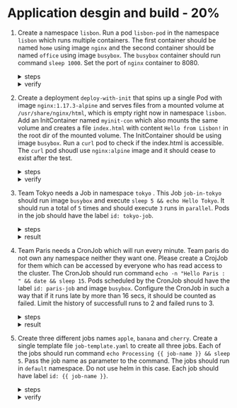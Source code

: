 # Application desgin and build - 20%

1. Create a namespace `lisbon`. Run a pod `lisbon-pod` in the namespace `lisbon` which runs multiple containers. The first container should be named `home` using image `nginx` and the second container should be named `office` using image `busybox`. The `busybox` container should run command `sleep 1000`. Set the port of `nginx` container to 8080.

    <details><summary>steps</summary>
    <p>

    ```bash
    kubectl create ns lisbon
    ```
    </p>
    Genrate basic pod yaml in the namespace `lisbon`.
    <p>

    ```bash
    kubectl run lisbon-pod --image=nginx --port=8080 --namespace=lisbon --dry-run=client -o yaml > lisbon-pod.yaml
    ```
    </p>
    Edit yaml for the pod to add the second container.
    <p>

    ```yaml
    apiVersion: v1
    kind: Pod
    metadata:
      creationTimestamp: null
      labels:
        run: lisbon-pod
      name: lisbon-pod
      namespace: lisbon
    spec:
      containers:
      - image: nginx 
        name: home
        ports:
        - containerPort: 8080
        resources: {}
      - image: busybox
        name: office 
        command: ["/bin/sh", "-c", "sleep 1000"]
      dnsPolicy: ClusterFirst
      restartPolicy: Always
    ```
    </p>
    Apply the pod yaml.
    <p>

    ```bash
    kubectl apply -f lisbon-pod.yaml
    ```
    </p>
    </details>

    <details><summary>verify</summary>
    <p>

    ```json
    kubectl get po lisbon-pod -n lisbon -o jsonpath-as-json={.spec.containers[*]}
    [
        {
            "image": "nginx",
            "imagePullPolicy": "Always",
            "name": "home",
            "ports": [
                {
                    "containerPort": 8080,
                    "protocol": "TCP"
                }
            ],
            "resources": {},
            "terminationMessagePath": "/dev/termination-log",
            "terminationMessagePolicy": "File",
            "volumeMounts": [
                {
                    "mountPath": "/var/run/secrets/kubernetes.io/serviceaccount",
                    "name": "kube-api-access-c9hp6",
                    "readOnly": true
                }
            ]
        },
        {
            "command": [
                "/bin/sh",
                "-c",
                "sleep 1000"
            ],
            "image": "busybox",
            "imagePullPolicy": "Always",
            "name": "office",
            "resources": {},
            "terminationMessagePath": "/dev/termination-log",
            "terminationMessagePolicy": "File",
            "volumeMounts": [
                {
                    "mountPath": "/var/run/secrets/kubernetes.io/serviceaccount",
                    "name": "kube-api-access-c9hp6",
                    "readOnly": true
                }
            ]
        }
    ]
    ```
    </p>
    </details>

2. Create a deployment `deploy-with-init` that spins up a single Pod with image `nginx:1.17.3-alpine` and serves files from a mounted volume at `/usr/share/nginx/html`, which is empty right now in namespace `lisbon`. Add an InitContainer named `myinit-con` which also mounts the same volume and creates a file `index.html` with content `Hello from Lisbon!` in the root dir of the mounted volume. The InitContainer should be using image `busybox`. Run a `curl` pod to check if the index.html is accessible. The `curl` pod shoudl use `nginx:alpine` image and it should cease to exist after the test.

    <details><summary>steps</summary>
    Genrate basic deployment yaml in the namespace `lisbon`.
    <p>

    ```bash
    kubectl create deploy deploy-with-init --image=nginx:1.17.3-alpine --namespace=lisbon --dry-run=client -o yaml > deploy-with-init.yaml
    ```
    </p>
    Edit yaml for the pod to add the init container and the volume mapping.
    <p>

    ```yaml
    apiVersion: apps/v1
    kind: Deployment
    metadata:
      creationTimestamp: null
      labels:
        app: deploy-with-init
      name: deploy-with-init
      namespace: lisbon
    spec:
      replicas: 1
      selector:
        matchLabels:
          app: deploy-with-init
      strategy: {}
      template:
        metadata:
          creationTimestamp: null
          labels:
            app: deploy-with-init
        spec:
          initContainers:
          - name: myinit-con
            image: busybox
            command:
            - /bin/sh
            - -c
            - echo 'Hello from Lisbon!' > /tmp/foo/index.html
            volumeMounts:
            - name: vol
              mountPath: /tmp/foo
          containers:
          - image: nginx:1.17.3-alpine
            name: nginx
            resources: {}
            volumeMounts:
            - name: vol
              mountPath: /usr/share/nginx/html
          volumes:
          - name: vol
            emptyDir: {}
    ```
    </p>
    Apply the deploy-with-init.yaml.
    <p>

    ```bash
    kubectl apply -f deploy-with-init.yaml
    ```
    </p>
    Get the pod IP of the pod run by deployment and then run curl pod to verify the index.html is accessible.
    <p>

    ```bash
    kubectl run curl -it --rm --image=nginx:alpine --restart=Never -n lisbon -- /bin/sh -c 'curl -I http://172.17.0.6'
    ```
    </details>

    <details><summary>verify</summary>
    <p>

    ```bash
    [11:38 PM IST 05.10.2021 ☸ 127.0.0.1:51368 📁 CKAD-TheHardWay ❱ master ▲]
    ┗━ ॐ  kubectl get po -n lisbon -o wide
    NAME                               READY   STATUS    RESTARTS         AGE     IP            NODE       NOMINATED NODE   READINESS GATES
    deploy-with-init-b74c59b7d-h85dz   1/1     Running   0                2m18s   172.17.0.6    minikube   <none>           <none>
    ```
    </p>
    Verify if init container was created and the index.html is written.
    <p>

    ```json
    kubectl get po -n lisbon deploy-with-init-b74c59b7d-h85dz -o jsonpath-as-json={.spec.initContainers[*]}
    [
        {
            "command": [
                "/bin/sh",
                "-c",
                "echo 'Hello from Lisbon!' \u003e /tmp/foo/index.html"
            ],
            "image": "busybox",
            "imagePullPolicy": "Always",
            "name": "myinit-con",
            "resources": {},
            "terminationMessagePath": "/dev/termination-log",
            "terminationMessagePolicy": "File",
            "volumeMounts": [
                {
                    "mountPath": "/tmp/foo",
                    "name": "vol"
                },
                {
                    "mountPath": "/var/run/secrets/kubernetes.io/serviceaccount",
                    "name": "kube-api-access-vgj9k",
                    "readOnly": true
                }
            ]
        }
    ]
    ```
    </p>
    Running the curl pod.
    <p>

    ```text
    kubectl run curl -it --rm --image=nginx:alpine --restart=Never -n lisbon -- /bin/sh -c 'curl -I http://172.17.0.6'
    HTTP/1.1 200 OK
    Server: nginx/1.17.3
    Date: Tue, 05 Oct 2021 18:09:26 GMT
    Content-Type: text/html
    Content-Length: 19
    Last-Modified: Tue, 05 Oct 2021 18:06:39 GMT
    Connection: keep-alive
    ETag: "615c942f-13"
    Accept-Ranges: bytes

    pod "curl" deleted
    ```
    </p>
    <p>

    ```text
    kubectl run curl -it --rm --image=nginx:alpine --restart=Never -n lisbon -- /bin/sh -c 'curl  http://172.17.0.6'
    Hello from Lisbon!
    pod "curl" deleted
    ```
    </p>
    </details>

3. Team Tokyo needs a Job in namespace `tokyo` . This Job `job-in-tokyo` should run image `busybox` and execute `sleep 5 && echo Hello Tokyo`. It should run a total of `5` times and should execute `3` runs in `parallel`. Pods in the job should have the label `id: tokyo-job`.

    <details><summary>steps</summary>
    Create basic job yaml.
    <p>

    ```bash
    kubectl create job job-in-tokyo --image=busybox --namespace=tokyo --dry-run=client -o yaml -- /bin/sh -c "sleep 5 && echo Hello Tokyo" > job-in-tokyo.yaml
    ```
    </p>
    Modify job settings.
    <p>

    ```yaml
    apiVersion: batch/v1
    kind: Job
    metadata:
      name: job-in-tokyo
      namespace: tokyo
    spec:
      completions: 5
      parallelism: 3
      template:
        metadata:
          labels:
            id: tokyo-job
        spec:
          containers:
          - image: busybox
            name: job-in-tokyo
            command:
            - sh
            - -c
            - sleep 5 && echo Hello Tokyo
            resources: {}
          restartPolicy: Never
    ```
    </p>
    Apply the job yaml.
    <p>

    ```bash
    kubectl apply -f job-in-tokyo.yaml
    ```
    </p>
    </details>

    <details><summary>result</summary>
    <p>

    ```text
    kg po -n tokyo
    NAME                                READY   STATUS    RESTARTS   AGE
    job-in-tokyo--1-c6gc6               1/1     Running   0          12s
    ```
    </p>
    <p>

    ```text
    ┗━ ॐ  kd job job-in-tokyo -n tokyo
    Name:             job-in-tokyo
    Namespace:        tokyo
    Selector:         controller-uid=dee9e531-a901-4eb4-92c3-347dbc26031d
    Labels:           controller-uid=dee9e531-a901-4eb4-92c3-347dbc26031d
                    job-name=job-in-tokyo
    Annotations:      <none>
    Parallelism:      3
    Completions:      5
    Completion Mode:  NonIndexed
    Start Time:       Mon, 04 Oct 2021 22:32:22 +0530
    Pods Statuses:    1 Running / 3 Succeeded / 0 Failed
    Pod Template:
    Labels:  controller-uid=dee9e531-a901-4eb4-92c3-347dbc26031d
            job-name=job-in-tokyo
    Containers:
    job-in-tokyo:
        Image:      busybox
        Port:       <none>
        Host Port:  <none>
        Command:
        /bin/sh
        -c
        sleep 5 && echo Hello Tokyo
        Environment:  <none>
        Mounts:       <none>
    Volumes:        <none>
    ```
    </p>
    </details>

4. Team Paris needs a CronJob which will run every minute. Team paris do not own any namespace neither they want one. Please create a CrojJob for them which can be accessed by everyone who has read access to the cluster. The CronJob should run command `echo -n "Hello Paris : " && date && sleep 15`. Pods scheduled by the CronJob should have the label `id: paris-job` and image `busybox`. Configure the CronJob in such a way that if it runs late by more than 16 secs, it should be counted as failed. Limit the history of successfull runs to 2 and failed runs to 3.

    <details><summary>steps</summary>
    Create basic cronjob yaml.
    <p>

    ```bash
    kubectl create cronjob job-in-paris --image=busybox --schedule="0 * * * *" --dry-run=client -o yaml -- /bin/sh -c 'echo -n "Hello Paris : " && date && sleep 15' > cronjob-in-paris.yaml
    ```
    </p>
    Modify job settings.
    <p>

    ```yaml
    apiVersion: batch/v1
    kind: CronJob
    metadata:
      name: job-in-paris
    spec:
      startingDeadlineSeconds: 15
      successfulJobsHistoryLimit: 2
      failedJobsHistoryLimit: 3
      jobTemplate:
        metadata:
          name: job-in-paris
        spec:
          template:
            metadata:
              labels:
                id: paris-job
            spec:
              containers:
              - command:
                - /bin/sh
                - -c
                - 'echo -n "Hello Paris : " && date && sleep 15'
                image: busybox
                name: job-in-paris
                resources: {}
              restartPolicy: OnFailure
      schedule: "*/1 * * * *"
    ```
    </p>
    Apply the job yaml.
    <p>

    ```bash
    kubectl apply -f cronjob-in-paris.yaml
    ```
    </p>
    </details>

    <details><summary>result</summary>
    <p>

    ```bash
    kubectl get cj
    NAME           SCHEDULE      SUSPEND   ACTIVE   LAST SCHEDULE   AGE
    job-in-paris   */1 * * * *   False     0        36s             10m
    ```
    </p>
    <p>

    ```text
    kubectl get po -l id=paris-job
    NAME                             READY   STATUS      RESTARTS      AGE
    job-in-paris-27224153--1-8dtvc   0/1     Completed   0             2m10s
    job-in-paris-27224154--1-szkmp   0/1     Completed   0             70s
    job-in-paris-27224155--1-6fm8r   1/1     Running     0             10s
    ```
    </p>
    <details>

5. Create three different jobs names `apple`, `banana` and `cherry`. Create a single template file `job-template.yaml` to create all three jobs. Each of the jobs should run command `echo Processing {{ job-name }} && sleep 5`. Pass the job name as parameter to the command. The jobs should run in `default` namespace. Do not use helm in this case. Each job should have label `id: {{ job-name }}`.

    <details><summary>steps</summary>
    Create the template file using helm
    <p>

      ```yaml
      apiVersion: batch/v1
      kind: Job
      metadata:
        name: $ITEM
        labels:
          id: $ITEM
      spec:
        template:
          metadata:
            name: jobexample
            labels:
              jobgroup: jobexample
          spec:
            containers:
            - name: c
              image: busybox
              command: ["sh", "-c", "echo Processing item $ITEM && sleep 5"]
            restartPolicy: Never
      ```
      </p>
      Generate the job yaml files.
      <p>

      ```bash
      mkdir ./jobs
      for i in apple banana cherry
      do
        cat job-tmpl.yaml | sed "s/\$ITEM/$i/" > ./jobs/job-$i.yaml
      done
      ```
      </p>
      Check the job yaml files generated.
      <p>

      ```bash
      ls ./jobs
      job-apple.yaml
      job-banana.yaml
      job-cherry.yaml
      ```
      </p>
      Apply the job yaml files.
      <p>

      ```bash
      kubectl apply -f ./jobs
      ```
      </p>
      </details>

      <details><summary>verify</summary>
      <p>

      ```bash
      [11:15 PM IST 06.10.2021 ☸ 127.0.0.1:51368 📁 CKAD-TheHardWay ❱ master ▲]
      ┗━ ॐ  for i in apple banana cherry; do cat jobs.yaml | sed "s/\$ITEM/$i/" > ./jobs/job-$i.yaml; done
      [11:15 PM IST 06.10.2021 ☸ 127.0.0.1:51368 📁 CKAD-TheHardWay ❱ master ▲]
      ┗━ ॐ  ls ./jobs
      job-apple.yaml	job-banana.yaml	job-cherry.yaml
      ```
      </p>

      <p>

      ```bash
      [11:15 PM IST 06.10.2021 ☸ 127.0.0.1:51368 📁 CKAD-TheHardWay ❱ master ▲]
      ┗━ ॐ  kubectl apply -f ./jobs
      job.batch/apple created
      job.batch/banana created
      job.batch/cherry created
      ```
      </p>
      <p>

      ```text
      [11:16 PM IST 06.10.2021 ☸ 127.0.0.1:51368 📁 CKAD-TheHardWay ❱ master ▲]
      ┗━ ॐ  kubectl get po 
      NAME                             READY   STATUS      RESTARTS      AGE
      apple--1-rn87q                   0/1     Completed   0             27s
      banana--1-smhmb                  0/1     Completed   0             27s
      cherry--1-4vf4k                  0/1     Completed   0             27s
      ```
      </p>
      </details>